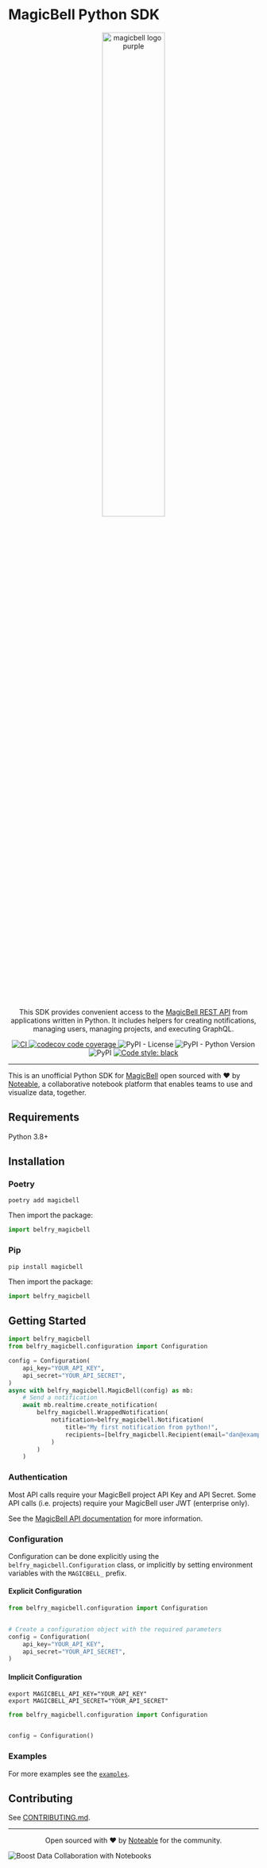 # MagicBell Python SDK

<p align="center"><img src="https://assets.noteable.io/github/2022-07-29/MB_logo_Purple_2800x660.png" width="50%" alt="magicbell logo purple"></p>
<p align="center">
This SDK provides convenient access to the <a href="https://belfry_magicbell.com/docs/rest-api/overview">MagicBell REST API</a> from applications written in Python. 
It includes helpers for creating notifications, managing users, managing projects, and executing GraphQL.
</p>
<p align="center">
<a href="https://github.com/noteable-io/magicbell-python-sdk/actions/workflows/ci.yaml">
    <img src="https://github.com/noteable-io/magicbell-python-sdk/actions/workflows/ci.yaml/badge.svg" alt="CI" />
</a>
<a href="https://codecov.io/gh/noteable-io/magicbell-python-sdk" > 
 <img src="https://codecov.io/gh/noteable-io/magicbell-python-sdk/branch/main/graph/badge.svg?token=RGNWOIPWC0" alt="codecov code coverage"/> 
 </a>
<img alt="PyPI - License" src="https://img.shields.io/pypi/l/magicbell" />
<img alt="PyPI - Python Version" src="https://img.shields.io/pypi/pyversions/magicbell" />
<img alt="PyPI" src="https://img.shields.io/pypi/v/magicbell">
<a href="https://github.com/psf/black"><img alt="Code style: black" src="https://img.shields.io/badge/code%20style-black-000000.svg"></a>
</p>

---------

This is an unofficial Python SDK for [MagicBell](https://belfry_magicbell.com) open sourced with ❤️ by <a href="https://noteable.io">Noteable</a>, a collaborative notebook platform that enables teams to use and visualize data, together.


## Requirements

Python 3.8+

## Installation

### Poetry

```shell
poetry add magicbell
```

Then import the package:

```python
import belfry_magicbell
```

### Pip
```shell
pip install magicbell
```

Then import the package:

```python
import belfry_magicbell
```

## Getting Started

```python
import belfry_magicbell
from belfry_magicbell.configuration import Configuration

config = Configuration(
    api_key="YOUR_API_KEY",
    api_secret="YOUR_API_SECRET",
)
async with belfry_magicbell.MagicBell(config) as mb:
    # Send a notification
    await mb.realtime.create_notification(
        belfry_magicbell.WrappedNotification(
            notification=belfry_magicbell.Notification(
                title="My first notification from python!",
                recipients=[belfry_magicbell.Recipient(email="dan@example.com")],
            )
        )
    )
```

### Authentication

Most API calls require your MagicBell project API Key and API Secret.
Some API calls (i.e. projects) require your MagicBell user JWT (enterprise only).

See the [MagicBell API documentation](https://www.belfry_magicbell.com/docs/rest-api/reference#authentication) for more information.

### Configuration

Configuration can be done explicitly using the `belfry_magicbell.Configuration` class,
or implicitly by setting environment variables with the `MAGICBELL_` prefix.

#### Explicit Configuration

```python
from belfry_magicbell.configuration import Configuration


# Create a configuration object with the required parameters
config = Configuration(
    api_key="YOUR_API_KEY",
    api_secret="YOUR_API_SECRET",
)
```

#### Implicit Configuration

```shell
export MAGICBELL_API_KEY="YOUR_API_KEY"
export MAGICBELL_API_SECRET="YOUR_API_SECRET"
```

```python
from belfry_magicbell.configuration import Configuration


config = Configuration()
```

### Examples

For more examples see the [`examples`](./examples).

## Contributing

See [CONTRIBUTING.md](https://github.com/noteable-io/magicbell-python-sdk/blob/main/CONTRIBUTING.md).

-------

<p align="center">Open sourced with ❤️ by <a href="https://noteable.io">Noteable</a> for the community.</p>

<img href="https://pages.noteable.io/private-beta-access" src="https://assets.noteable.io/github/2022-07-29/noteable.png" alt="Boost Data Collaboration with Notebooks">

